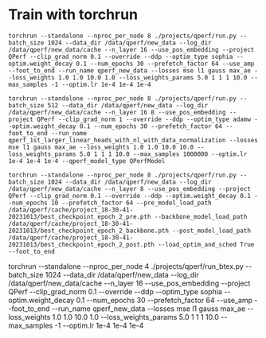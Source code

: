 
# Train with torchrun


```
torchrun --standalone --nproc_per_node 8 ./projects/qperf/run.py --batch_size 1024 --data_dir /data/qperf/new_data --log_dir /data/qperf/new_data/cache --n_layer 16 --use_pos_embedding --project QPerf --clip_grad_norm 0.1 --override --ddp --optim_type sophia --optim.weight_decay 0.1 --num_epochs 30 --prefetch_factor 64 --use_amp --foot_to_end --run_name qperf_new_data --losses mse l1 gauss max_ae --loss_weights 1.0 1.0 10.0 1.0 --loss_weights_params 5.0 1 1 1 10.0 --max_samples -1 --optim.lr 1e-4 1e-4 1e-4

torchrun --standalone --nproc_per_node 8 ./projects/qperf/run.py --batch_size 512 --data_dir /data/qperf/new_data --log_dir /data/qperf/new_data/cache --n_layer 16 8 --use_pos_embedding --project QPerf --clip_grad_norm 1 --override --ddp --optim_type adamw --optim.weight_decay 0.1 --num_epochs 30 --prefetch_factor 64 --foot_to_end --run_name qperf_1st_larger_linear_heads_with_nl_with_data_normalization --losses mse l1 gauss max_ae --loss_weights 1.0 1.0 10.0 10.0 --loss_weights_params 5.0 1 1 1 10.0 --max_samples 1000000 --optim.lr 1e-4 1e-4 1e-4 --qperf_model_type QPerfModel

torchrun --standalone --nproc_per_node 8 ./projects/qperf/run.py --batch_size 1024 --data_dir /data/qperf/new_data --log_dir /data/qperf/new_data/cache --n_layer 8 --use_pos_embedding --project QPerf --clip_grad_norm 0.1 --override --ddp --optim.weight_decay 0.1 --num_epochs 10 --prefetch_factor 64 --pre_model_load_path /data/qperf/cache/project_18-30-41-20231013/best_checkpoint_epoch_2_pre.pth --backbone_model_load_path /data/qperf/cache/project_18-30-41-20231013/best_checkpoint_epoch_2_backbone.pth --post_model_load_path /data/qperf/cache/project_18-30-41-20231013/best_checkpoint_epoch_2_post.pth --load_optim_and_sched True --foot_to_end
```

torchrun --standalone --nproc_per_node 4 ./projects/qperf/run_btex.py --batch_size 1024 --data_dir /data/qperf/new_data --log_dir /data/qperf/new_data/cache --n_layer 16 --use_pos_embedding --project QPerf --clip_grad_norm 0.1 --override --ddp --optim_type sophia --optim.weight_decay 0.1 --num_epochs 30 --prefetch_factor 64 --use_amp --foot_to_end --run_name qperf_new_data --losses mse l1 gauss max_ae --loss_weights 1.0 1.0 10.0 1.0 --loss_weights_params 5.0 1 1 1 10.0 --max_samples -1 --optim.lr 1e-4 1e-4 1e-4
